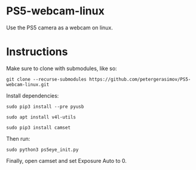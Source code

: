 # PS5-webcam-linux
Use the PS5 camera as a webcam on linux.
# Instructions
Make sure to clone with submodules, like so:

```git clone --recurse-submodules https://github.com/petergerasimov/PS5-webcam-linux.git ```

Install dependencies:

```sudo pip3 install --pre pyusb```

```sudo apt install v4l-utils```

```sudo pip3 install camset```

Then run:

```sudo python3 ps5eye_init.py```

Finally, open camset and set Exposure Auto to 0.

